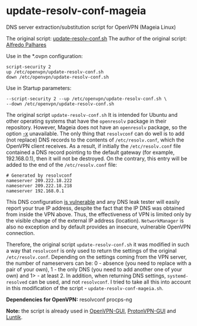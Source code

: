 # update-resolv-conf-mageia
DNS server extraction/substitution script for OpenVPN (Mageia Linux)

The original script: [update-resolv-conf.sh](https://github.com/alfredopalhares/openvpn-update-resolv-conf/blob/master/update-resolv-conf.sh)
The author of the original script: [Alfredo Palhares](https://github.com/alfredopalhares)

Use in the *.ovpn configuration:
```
script-security 2
up /etc/openvpn/update-resolv-conf.sh
down /etc/openvpn/update-resolv-conf.sh
```
Use in Startup parameters:
```
--script-security 2 --up /etc/openvpn/update-resolv-conf.sh \
--down /etc/openvpn/update-resolv-conf.sh
```
The original script `update-resolv-conf.sh` It is intended for Ubuntu and other operating systems that have the `openresolv` package in their repository. However, Mageia does not have an `openresolv` package, so the option [-x](https://github.com/alfredopalhares/openvpn-update-resolv-conf/issues/18) unavailable. The only thing that `resolvconf` can do well is to add (not replace) DNS records to the contents of `/etc/resolv.conf`, which the OpenVPN client receives. As a result, if initially the `/etc/resolv.conf` file contained a DNS record pointing to the default gateway (for example, 192.168.0.1), then it will not be destroyed. On the contrary, this entry will be added to the end of the `/etc/resolv.conf` file:
```
# Generated by resolvconf
nameserver 209.222.18.222
nameserver 209.222.18.218
nameserver 192.168.0.1
```
This DNS configuration [is vulnerable](https://github.com/alfredopalhares/openvpn-update-resolv-conf/issues/14) and any DNS leak tester will easily report your true IP address, despite the fact that the IP DNS was obtained from inside the VPN above. Thus, the effectiveness of VPN is limited only by the visible change of the external IP address (location). `NetworkManager` is also no exception and by default provides an insecure, vulnerable OpenVPN connection.  
  
Therefore, the original script `update-resolv-conf.sh` it was modified in such a way that `resolvconf` is only used to return the settings of the original `/etc/resolv.conf`. Depending on the settings coming from the VPN server, the number of nameservers can be: 0 - absence (you need to replace with a pair of your own), 1 - the only DNS (you need to add another one of your own) and 1> - at least 2. In addition, when returning DNS settings, `systemd-resolved` can be used, and not `resolvconf`. I tried to take all this into account in this modification of the script - `update-resolv-conf-mageia.sh`.  

**Dependencies for OpenVPN:** resolvconf procps-ng

**Note:** the script is already used in [OpenVPN-GUI](https://github.com/AKotov-dev/OpenVPN-GUI), [ProtonVPN-GUI](https://github.com/AKotov-dev/protonvpn-gui) and [Luntik](https://github.com/AKotov-dev/luntik). 
